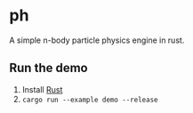 # ph

A simple n-body particle physics engine in rust.

## Run the demo

1. Install [Rust](rust-lang.org)
2. `cargo run --example demo --release`
